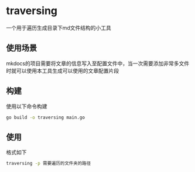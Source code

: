 # traversing

一个用于遍历生成目录下md文件结构的小工具

## 使用场景

mkdocs的项目需要将文章的信息写入至配置文件中，当一次需要添加非常多文件时就可以使用本工具生成可以使用的文章配置片段


## 构建

使用以下命令构建

```bash
go build -o traversing main.go
```


## 使用

格式如下

```bash
traversing -p 需要遍历的文件夹的路径
```
